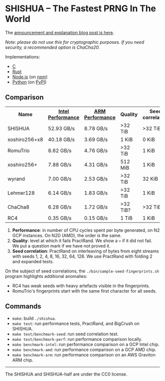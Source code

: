 # SHISHUA – The Fastest PRNG In The World

The [announcement and explanation blog post is here][blog post].

_Note: please do not use this for cryptographic purposes._
_If you need security, a recommended option is ChaCha20._

[blog post]: https://espadrine.github.io/blog/posts/shishua-the-fastest-prng-in-the-world.html

Implementations:

- [C](./shishua.h)
- [Rust](https://github.com/dbartussek/shishua_rs/)
- [Node.js](https://github.com/espadrine/shishua-nodejs) (on [npm](https://www.npmjs.com/package/shishua))
- [Python](https://github.com/espadrine/shishua-python) (on [PyPI](https://pypi.org/project/shishua/))

## Comparison

<table>
  <tr><th>Name <th><a href='./test/benchmark-perf-intel'>Intel Performance</a> <th><a href='./test/benchmark-perf-arm'>ARM Performance</a> <th>Quality <th>Seed correlation
  <tr><td>SHISHUA       <td>52.93 GB/s <td> 8.78 GB/s <td> >32 TiB  <td> >32 TiB
  <tr><td>xoshiro256+x8 <td>40.18 GB/s <td> 3.69 GB/s <td>   1 KiB  <td>   0 KiB
  <tr><td>RomuTrio      <td> 8.62 GB/s <td> 4.76 GB/s <td> >32 TiB  <td>   1 KiB
  <tr><td>xoshiro256+   <td> 7.88 GB/s <td> 4.31 GB/s <td> 512 MiB  <td>   1 KiB
  <tr><td>wyrand        <td> 7.00 GB/s <td> 2.53 GB/s <td> >32 TiB  <td>  32 KiB
  <tr><td>Lehmer128     <td> 6.14 GB/s <td> 1.83 GB/s <td> >32 TiB  <td>   1 KiB
  <tr><td>ChaCha8       <td> 6.28 GB/s <td> 1.72 GB/s <td> >32 TiB? <td> >32 TiB?
  <tr><td>RC4           <td> 0.35 GB/s <td> 0.15 GB/s <td>   1 TiB  <td>   1 KiB
</table>

1. **Performance**: in number of CPU cycles spent per byte generated,
   on N2 GCP instances. On N2D (AMD), the order is the same.
2. **Quality**: level at which it fails PractRand. We show a `>` if it did not fail.
   We put a question mark if we have not proved it.
3. **Seed correlation**: PractRand on interleaving of bytes from eight streams
   with seeds 1, 2, 4, 8, 16, 32, 64, 128.
   We use PractRand with folding 2 and expanded tests.

On the subject of seed correlations, the `./bin/sample-seed-fingerprints.sh` program
highlights additional anomalies:

- RC4 has weak seeds with heavy artefacts visible in the fingerprints.
- RomuTrio's fingerprints start with the same first character for all seeds.

## Commands

- `make`: build `./shishua`.
- `make test`: run performance tests, PractRand, and BigCrush on SHISHUA.
- `make test/benchmark-seed`: run seed correlation test.
- `make test/benchmark-perf`: run performance comparison locally.
- `make benchmark-intel`: run performance comparison on a GCP Intel chip.
- `make benchmark-amd`: run performance comparison on a GCP AMD chip.
- `make benchmark-arm`: run performance comparison on an AWS Graviton ARM chip.

---

The SHISHUA and SHISHUA-half are under the CC0 license.
